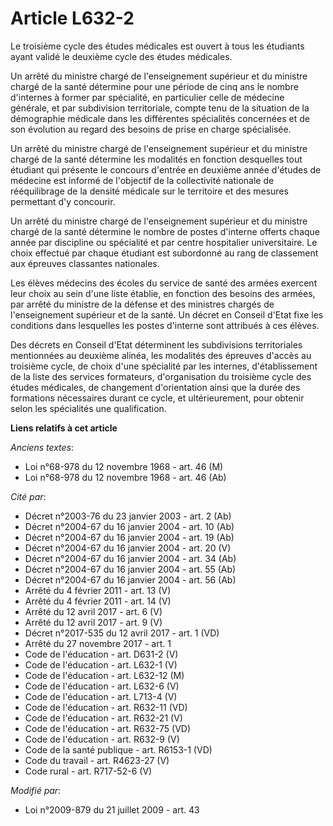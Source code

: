 # Article L632-2

Le troisième cycle des études médicales est ouvert à tous les étudiants ayant validé le deuxième cycle des études médicales. 

Un arrêté du ministre chargé de l'enseignement supérieur et du ministre chargé de la santé détermine pour une période de cinq
ans le nombre d'internes à former par spécialité, en particulier celle de médecine générale, et par subdivision territoriale,
compte tenu de la situation de la démographie médicale dans les différentes spécialités concernées et de son évolution au
regard des besoins de prise en charge spécialisée. 

Un arrêté du ministre chargé de l'enseignement supérieur et du ministre chargé de la santé détermine les modalités en
fonction desquelles tout étudiant qui présente le concours d'entrée en deuxième année d'études de médecine est informé de
l'objectif de la collectivité nationale de rééquilibrage de la densité médicale sur le territoire et des mesures permettant
d'y concourir. 

Un arrêté du ministre chargé de l'enseignement supérieur et du ministre chargé de la santé détermine le nombre de postes
d'interne offerts chaque année par discipline ou spécialité et par centre hospitalier universitaire. Le choix effectué par
chaque étudiant est subordonné au rang de classement aux épreuves classantes nationales. 

Les élèves médecins des écoles du service de santé des armées exercent leur choix au sein d'une liste établie, en fonction
des besoins des armées, par arrêté du ministre de la défense et des ministres chargés de l'enseignement supérieur et de la
santé. Un décret en Conseil d'Etat fixe les conditions dans lesquelles les postes d'interne sont attribués à ces élèves. 

Des décrets en Conseil d'Etat déterminent les subdivisions territoriales mentionnées au deuxième alinéa, les modalités des
épreuves d'accès au troisième cycle, de choix d'une spécialité par les internes, d'établissement de la liste des services
formateurs, d'organisation du troisième cycle des études médicales, de changement d'orientation ainsi que la durée des
formations nécessaires durant ce cycle, et ultérieurement, pour obtenir selon les spécialités une qualification.

**Liens relatifs à cet article**

_Anciens textes_:

  - Loi n°68-978 du 12 novembre 1968 - art. 46 (M)
  - Loi n°68-978 du 12 novembre 1968 - art. 46 (Ab)

_Cité par_:

  - Décret n°2003-76 du 23 janvier 2003 - art. 2 (Ab)
  - Décret n°2004-67 du 16 janvier 2004 - art. 10 (Ab)
  - Décret n°2004-67 du 16 janvier 2004 - art. 19 (Ab)
  - Décret n°2004-67 du 16 janvier 2004 - art. 20 (V)
  - Décret n°2004-67 du 16 janvier 2004 - art. 34 (Ab)
  - Décret n°2004-67 du 16 janvier 2004 - art. 55 (Ab)
  - Décret n°2004-67 du 16 janvier 2004 - art. 56 (Ab)
  - Arrêté du 4 février 2011 - art. 13 (V)
  - Arrêté du 4 février 2011 - art. 14 (V)
  - Arrêté du 12 avril 2017 - art. 6 (V)
  - Arrêté du 12 avril 2017 - art. 9 (V)
  - Décret n°2017-535 du 12 avril 2017 - art. 1 (VD)
  - Arrêté du 27 novembre 2017 - art. 1
  - Code de l'éducation - art. D631-2 (V)
  - Code de l'éducation - art. L632-1 (V)
  - Code de l'éducation - art. L632-12 (M)
  - Code de l'éducation - art. L632-6 (V)
  - Code de l'éducation - art. L713-4 (V)
  - Code de l'éducation - art. R632-11 (VD)
  - Code de l'éducation - art. R632-21 (V)
  - Code de l'éducation - art. R632-75 (VD)
  - Code de l'éducation - art. R632-9 (V)
  - Code de la santé publique - art. R6153-1 (VD)
  - Code du travail - art. R4623-27 (V)
  - Code rural - art. R717-52-6 (V)

_Modifié par_:

  - Loi n°2009-879 du 21 juillet 2009 - art. 43
